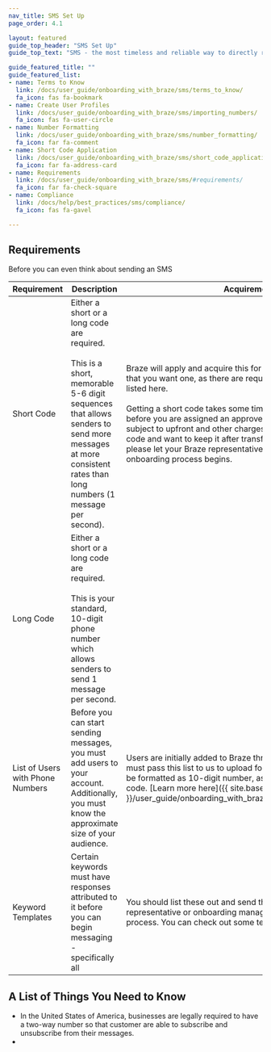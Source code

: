 ```yaml
---
nav_title: SMS Set Up
page_order: 4.1

layout: featured
guide_top_header: "SMS Set Up"
guide_top_text: "SMS - the most timeless and reliable way to directly reach your customer (right to their phones). But it's a privilege to reach your customer in what might be one of the most personal channels they have. Luckily, we can get you there. <br> <br> You can follow our guide here to get started, or check out our LAB course on SMS."

guide_featured_title: ""
guide_featured_list:
- name: Terms to Know
  link: /docs/user_guide/onboarding_with_braze/sms/terms_to_know/
  fa_icon: fas fa-bookmark
- name: Create User Profiles
  link: /docs/user_guide/onboarding_with_braze/sms/importing_numbers/
  fa_icon: fas fa-user-circle
- name: Number Formatting
  link: /docs/user_guide/onboarding_with_braze/sms/number_formatting/
  fa_icon: far fa-comment
- name: Short Code Application
  link: /docs/user_guide/onboarding_with_braze/sms/short_code_application/
  fa_icon: far fa-address-card
- name: Requirements
  link: /docs/user_guide/onboarding_with_braze/sms/#requirements/
  fa_icon: far fa-check-square
- name: Compliance
  link: /docs/help/best_practices/sms/compliance/
  fa_icon: fas fa-gavel

---
```


## Requirements

Before you can even think about sending an SMS

| Requirement | Description | Acquirement |
|---|---|---|
|Short Code | Either a short or a long code are required. <br><br> This is a short, memorable 5-6 digit sequences that allows senders to send more messages at more consistent rates than long numbers (1 message per second). | Braze will apply and acquire this for you. You must let us know that you want one, as there are requirements beyond what is listed here. <br> <br>Getting a short code takes some time - you can expect a delay before you are assigned an approved short code. These are also subject to upfront and other charges. If you already have a short code and want to keep it after transferring service to Braze, please let your Braze representative know before your onboarding process begins. |
| Long Code | Either a short or a long code are required. <br><br> This is your standard, 10-digit phone number which allows senders to send 1 message per second. |
| List of Users with Phone Numbers | Before you can start sending messages, you must add users to your account. Additionally, you must know the approximate size of your audience.  | Users are initially added to Braze through our backend. You must pass this list to us to upload for you. Phone numbers must be formatted as 10-digit number, as well as a country area code. [Learn more here]({{ site.baseurl }}/user_guide/onboarding_with_braze/sms/importing_numbers/). |
| Keyword Templates | Certain keywords must have responses attributed to it before you can begin messaging - specifically all  | You should list these out and send them to your Braze representative or onboarding manager during your onboarding process. You can check out some templates for that here. |

## A List of Things You Need to Know

- In the United States of America, businesses are legally required to have a two-way number so that customer are able to subscribe and unsubscribe from their messages.
- 
